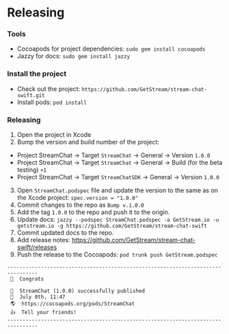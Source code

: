 # Releasing

### Tools
- Cocoapods for project dependencies: `sudo gem install cocoapods`
- Jazzy for docs: `sudo gem install jazzy`

### Install the project
- Check out the project: `https://github.com/GetStream/stream-chat-swift.git`
- Install pods: `pod install`

### Releasing
1. Open the project in Xcode
2. Bump the version and build number of the project:
  - Project StreamChat → Target `StreamChat` → General → Version `1.0.0`
  - Project StreamChat → Target `StreamChat` → General → Build (for the beta testing) `+1`
  - Project StreamChat → Target `StreamChatSDK` → General → Version `1.0.0`
3. Open `StreamChat.podspec` file and update the version to the same as on the Xcode project: `spec.version = "1.0.0"`
4. Commit changes to the repo as `Bump v.1.0.0`
5. Add the tag `1.0.0` to the repo and push it to the origin.
6. Update docs: `jazzy --podspec StreamChat.podspec -a GetStream.io -u getstream.io -g https://github.com/GetStream/stream-chat-swift`
7. Commit updated docs to the repo.
8. Add release notes: https://github.com/GetStream/stream-chat-swift/releases
9. Push the release to the Cocoapods: `pod trunk push GetStream.podspec`

```
--------------------------------------------------------------------------------
 🎉  Congrats

 🚀  StreamChat (1.0.0) successfully published
 📅  July 8th, 11:47
 🌎  https://cocoapods.org/pods/StreamChat
 👍  Tell your friends!
--------------------------------------------------------------------------------
```
